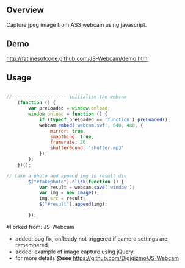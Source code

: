 ## Overview
Capture jpeg image from AS3 webcam using javascript.

## Demo
http://fatlinesofcode.github.com/JS-Webcam/demo.html

## Usage

```javascript

//-------------------- initialise the webcam
    (function () {
        var preLoaded = window.onload;
        window.onload = function () {
            if (typeof preLoaded == 'function') preLoaded();
            webcam.embed('webcam.swf', 640, 480, {
                mirror: true,
                smoothing: true,
                framerate: 20,
                shutterSound: 'shutter.mp3'
            });
        };
    })();

// take a photo and append img in result div
        $("#takephoto").click(function () {
            var result = webcam.save('window');
            var img = new Image();
            img.src = result;
            $("#result").append(img);

        });
```

#Forked from: JS-Webcam

* added: bug fix, onReady not triggered if camera settings are remembered.
* added: example of image capture using jQuery.
* for more details **@see** https://github.com/Digigizmo/JS-Webcam